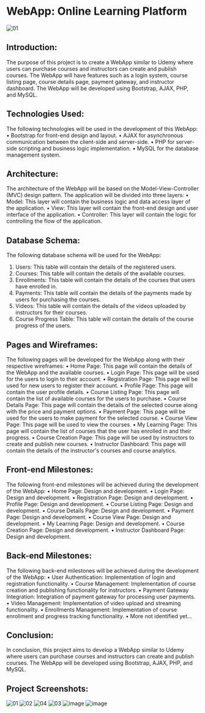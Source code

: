 # WebApp: Online Learning Platform 

![01](https://github.com/harsh-kamde/WebAppProject/assets/105597593/1889e881-320a-4ebf-ac46-ee1b7e2b935c)

## Introduction: 
The purpose of this project is to create a WebApp similar to Udemy where users can purchase courses and instructors can create and publish courses. The WebApp will have features such as a login system, course listing page, course details page, payment gateway, and instructor dashboard. The WebApp will be developed using Bootstrap, AJAX, PHP, and MySQL.
## Technologies Used:
The following technologies will be used in the development of this WebApp:
•	Bootstrap for front-end design and layout.
•	AJAX for asynchronous communication between the client-side and server-side.
•	PHP for server-side scripting and business logic implementation.
•	MySQL for the database management system.

## Architecture: 
The architecture of the WebApp will be based on the Model-View-Controller (MVC) design pattern. The application will be divided into three layers:
•	Model: This layer will contain the business logic and data access layer of the application.
•	View: This layer will contain the front-end design and user interface of the application.
•	Controller: This layer will contain the logic for controlling the flow of the application.

## Database Schema: 
The following database schema will be used for the WebApp:
1.	Users: This table will contain the details of the registered users.
2.	Courses: This table will contain the details of the available courses.
3.	Enrollments: This table will contain the details of the courses that users have enrolled in.
4.	Payments: This table will contain the details of the payments made by users for purchasing the courses.
5.	Videos: This table will contain the details of the videos uploaded by instructors for their courses.
6.	Course Progress Table: This table will contain the details of the course progress of the users.

## Pages and Wireframes:
The following pages will be developed for the WebApp along with their respective wireframes:
•	Home Page: This page will contain the details of the WebApp and the available courses.
•	Login Page: This page will be used for the users to login to their account.
•	Registration Page: This page will be used for new users to register their account.
•	Profile Page: This page will contain the user profile details.
•	Course Listing Page: This page will contain the list of available courses for the users to purchase.
•	Course Details Page: This page will contain the details of the selected course along with the price and payment options.
•	Payment Page: This page will be used for the users to make payment for the selected course.
•	Course View Page: This page will be used to view the courses.
•	My Learning Page: This page will contain the list of courses that the user has enrolled in and their progress.
•	Course Creation Page: This page will be used by instructors to create and publish new courses.
•	Instructor Dashboard: This page will contain the details of the instructor's courses and course analytics.

## Front-end Milestones:
The following front-end milestones will be achieved during the development of the WebApp:
•	Home Page: Design and development.
•	Login Page: Design and development.
•	Registration Page: Design and development.
•	Profile Page: Design and development.
•	Course Listing Page: Design and development.
•	Course Details Page: Design and development.
•	Payment Page: Design and development.
•	Course View Page: Design and development.
•	My Learning Page: Design and development.
•	Course Creation Page: Design and development.
•	Instructor Dashboard Page: Design and development.

## Back-end Milestones: 
The following back-end milestones will be achieved during the development of the WebApp:
•	User Authentication: Implementation of login and registration functionality.
•	Course Management: Implementation of course creation and publishing functionality for instructors.
•	Payment Gateway Integration: Integration of payment gateway for processing user payments.
•	Video Management: Implementation of video upload and streaming functionality.
•	Enrollments Management: Implementation of course enrollment and progress tracking functionality.
•	More not identified yet…

## Conclusion: 
In conclusion, this project aims to develop a WebApp similar to Udemy where users can purchase courses and instructors can create and publish courses. The WebApp will be developed using Bootstrap, AJAX, PHP, and MySQL.

## Project Screenshots: 
![01](https://github.com/harsh-kamde/WebAppProject/assets/105597593/1889e881-320a-4ebf-ac46-ee1b7e2b935c)
![02](https://github.com/harsh-kamde/WebAppProject/assets/105597593/5790f9f1-df56-41fc-ac32-7846c96806aa)
![04](https://github.com/harsh-kamde/WebAppProject/assets/105597593/db01cf9f-2919-4b92-8597-5078b281002e)
![03](https://github.com/harsh-kamde/WebAppProject/assets/105597593/5360cb6a-a55f-4627-bc3f-cfe09d67959f)
![image](https://github.com/harsh-kamde/WebAppProject/assets/105597593/4925709e-19a0-44b3-951f-269aa61d4ab3)
![image](https://github.com/harsh-kamde/WebAppProject/assets/105597593/e41524ae-f7d5-42e1-bc72-6855ae70291c)



